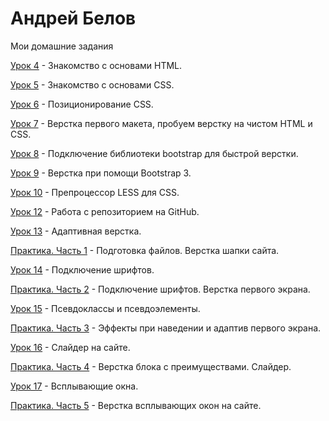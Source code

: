 # Андрей Белов
Мои домашние задания

[Урок 4](https://badgunman.github.io/lesson_4/ "Моя готовая домашка") - Знакомство с основами HTML.

[Урок 5](https://badgunman.github.io/lesson_5/ "Моя готовая домашка") - Знакомство с основами CSS.

[Урок 6](https://badgunman.github.io/lesson_6/ "Моя готовая домашка") - Позиционирование CSS.

[Урок 7](https://badgunman.github.io/lesson_7/ "Моя готовая домашка") - Верстка первого макета, пробуем верстку на чистом HTML и CSS.

[Урок 8](https://badgunman.github.io/lesson_8/ "Моя готовая домашка") - Подключение библиотеки bootstrap для быстрой верстки.

[Урок 9](https://badgunman.github.io/lesson_9/ "Моя готовая домашка") - Верстка при помощи Bootstrap 3.

[Урок 10](https://badgunman.github.io/lesson_10/ "Моя готовая домашка") - Препроцессор LESS для CSS.

[Урок 12](https://badgunman.github.io/lesson_12/ "Моя готовая домашка") - Работа с репозиторием на GitHub.

[Урок 13](https://badgunman.github.io/lesson_13/ "Моя готовая домашка") - Адаптивная верстка.

[Практика. Часть 1](https://badgunman.github.io/practice_part_1/ "Моя готовая домашка") - Подготовка файлов. Верстка шапки сайта.

[Урок 14](https://badgunman.github.io/lesson_14/ "Моя готовая домашка") - Подключение шрифтов.

[Практика. Часть 2](https://badgunman.github.io/lesson_14.2/ "Моя готовая домашка") - Подключение шрифтов. Верстка первого экрана.

[Урок 15](https://badgunman.github.io/lesson_15/ "Моя готовая домашка") - Псевдоклассы и псевдоэлементы.

[Практика. Часть 3](https://badgunman.github.io/practice-part_3/ "Моя готовая домашка") - Эффекты при наведении и адаптив первого экрана.

[Урок 16](https://badgunman.github.io/lesson_16/ "Моя готовая домашка") - Слайдер на сайте.

[Практика. Часть 4](https://badgunman.github.io/practice-part_4/ "Моя готовая домашка") - Верстка блока с преимуществами. Слайдер.

[Урок 17](https://badgunman.github.io/lesson_17/ "Моя готовая домашка") - Всплывающие окна.

[Практика. Часть 5](https://badgunman.github.io/practice-part_5/ "Моя готовая домашка") - Верстка всплывающих окон на сайте.
